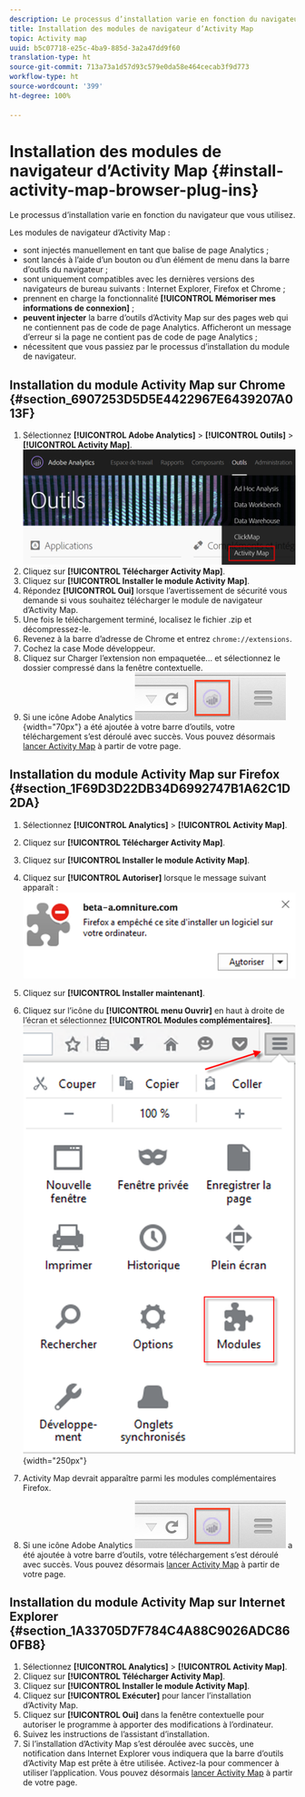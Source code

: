 ```yaml
---
description: Le processus d’installation varie en fonction du navigateur que vous utilisez.
title: Installation des modules de navigateur d’Activity Map
topic: Activity map
uuid: b5c07718-e25c-4ba9-885d-3a2a47dd9f60
translation-type: ht
source-git-commit: 713a73a1d57d93c579e0da58e464cecab3f9d773
workflow-type: ht
source-wordcount: '399'
ht-degree: 100%

---
```



# Installation des modules de navigateur d’Activity Map {#install-activity-map-browser-plug-ins}

Le processus d’installation varie en fonction du navigateur que vous utilisez.

Les modules de navigateur d’Activity Map :

* sont injectés manuellement en tant que balise de page Analytics ;
* sont lancés à l’aide d’un bouton ou d’un élément de menu dans la barre d’outils du navigateur ;
* sont uniquement compatibles avec les dernières versions des navigateurs de bureau suivants : Internet Explorer, Firefox et Chrome ;
* prennent en charge la fonctionnalité **[!UICONTROL Mémoriser mes informations de connexion]** ;
* **peuvent injecter** la barre d’outils d’Activity Map sur des pages web qui ne contiennent pas de code de page Analytics. Afficheront un message d’erreur si la page ne contient pas de code de page Analytics ;
* nécessitent que vous passiez par le processus d’installation du module de navigateur.

## Installation du module Activity Map sur Chrome {#section_6907253D5D5E4422967E6439207A013F}

1. Sélectionnez **[!UICONTROL Adobe Analytics]** > **[!UICONTROL Outils]** > **[!UICONTROL Activity Map]**.  ![](assets/install_am.png)
1. Cliquez sur **[!UICONTROL Télécharger Activity Map]**.
1. Cliquez sur **[!UICONTROL Installer le module Activity Map]**.
1. Répondez **[!UICONTROL Oui]** lorsque l’avertissement de sécurité vous demande si vous souhaitez télécharger le module de navigateur d’Activity Map.
1. Une fois le téléchargement terminé, localisez le fichier .zip et décompressez-le.
1. Revenez à la barre d’adresse de Chrome et entrez `chrome://extensions`.
1. Cochez la case Mode développeur.
1. Cliquez sur Charger l’extension non empaquetée... et sélectionnez le dossier compressé dans la fenêtre contextuelle.
1. Si une icône Adobe Analytics ![](assets/an_icon.png){width=&quot;70px&quot;} a été ajoutée à votre barre d’outils, votre téléchargement s’est déroulé avec succès. Vous pouvez désormais [lancer Activity Map](/help/analyze/activity-map/activitymap-getting-started/activitymap-getting-started-users/activitymap-launch.md) à partir de votre page.

## Installation du module Activity Map sur Firefox {#section_1F69D3D22DB34D6992747B1A62C1D2DA}

1. Sélectionnez **[!UICONTROL Analytics]** > **[!UICONTROL Activity Map]**.

1. Cliquez sur **[!UICONTROL Télécharger Activity Map]**.
1. Cliquez sur **[!UICONTROL Installer le module Activity Map]**.
1. Cliquez sur **[!UICONTROL Autoriser]** lorsque le message suivant apparaît : ![](assets/firefox_install2.png)
1. Cliquez sur **[!UICONTROL Installer maintenant]**.
1. Cliquez sur l’icône du **[!UICONTROL menu Ouvrir]** en haut à droite de l’écran et sélectionnez **[!UICONTROL Modules complémentaires]**. ![](assets/firefox_install3.png){width=&quot;250px&quot;}
1. Activity Map devrait apparaître parmi les modules complémentaires Firefox.
1. Si une icône Adobe Analytics ![](assets/an_icon.png) a été ajoutée à votre barre d’outils, votre téléchargement s’est déroulé avec succès. Vous pouvez désormais [lancer Activity Map](/help/analyze/activity-map/activitymap-getting-started/activitymap-getting-started-users/activitymap-launch.md) à partir de votre page.

## Installation du module Activity Map sur Internet Explorer {#section_1A33705D7F784C4A88C9026ADC860FB8}

1. Sélectionnez **[!UICONTROL Analytics]** > **[!UICONTROL Activity Map]**.
1. Cliquez sur **[!UICONTROL Télécharger Activity Map]**.
1. Cliquez sur **[!UICONTROL Installer le module Activity Map]**.
1. Cliquez sur **[!UICONTROL Exécuter]** pour lancer l’installation d’Activity Map.
1. Cliquez sur **[!UICONTROL Oui]** dans la fenêtre contextuelle pour autoriser le programme à apporter des modifications à l’ordinateur.
1. Suivez les instructions de l’assistant d’installation.
1. Si l’installation d’Activity Map s’est déroulée avec succès, une notification dans Internet Explorer vous indiquera que la barre d’outils d’Activity Map est prête à être utilisée. Activez-la pour commencer à utiliser l’application. Vous pouvez désormais [lancer Activity Map](/help/analyze/activity-map/activitymap-getting-started/activitymap-getting-started-users/activitymap-launch.md) à partir de votre page.
